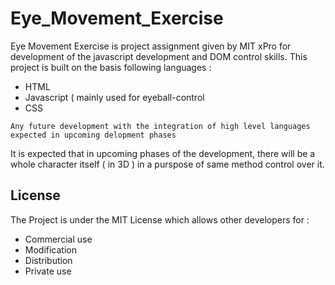 # Eye_Movement_Exercise

Eye Movement Exercise is project assignment given by MIT xPro for development of the javascript development and DOM control skills.
This project is built on the basis following languages : 
- HTML 
- Javascript ( mainly used for eyeball-control
- CSS

`Any future development with the integration of high level languages expected in upcoming delopment phases`

It is expected that in upcoming phases of the development, there will be a whole character itself ( in 3D ) in a purspose of same method control over it.

## License 
The Project is under the MIT License which allows other developers for : 
- Commercial use
- Modification
- Distribution
- Private use
